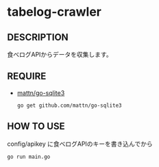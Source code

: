 
tabelog-crawler
==========

DESCRIPTION
-----------

食べログAPIからデータを収集します。

REQUIRE
-----------

* [mattn/go-sqlite3](https://github.com/mattn/go-sqlite3)

     `go get github.com/mattn/go-sqlite3`

HOW TO USE
-----------

config/apikey に食べログAPIのキーを書き込んでから

`go run main.go`

